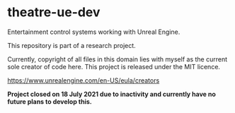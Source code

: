 # theatre-ue-dev
Entertainment control systems working with Unreal Engine.


This repository is part of a research project.

Currently, copyright of all files in this domain lies with myself as the current sole creator of code here.
This project is released under the MIT licence.

https://www.unrealengine.com/en-US/eula/creators


**Project closed on 18 July 2021 due to inactivity and currently have no future plans to develop this.**
